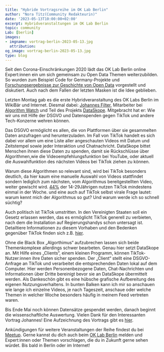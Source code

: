 ```yaml
---
title: "Hybride Vortragsreihe im OK Lab Berlin"
author: "Nora Titz(Community Redakteurin)"
date: '2023-05-13T10:00:00+02:00'
excerpt: Hybridveranstaltungen im OK Lab Berlin
topic: community
Lab: [berlin]
images:
- imgname: vortrag-berlin-2023-05-13.jpg
  attribution: 
og_image: vortrag-berlin-2023-05-13.jpg
type: blog
---
```


Seit den Corona-Einschränkungen 2020 lädt das OK Lab Berlin online Expert:innen ein um sich gemeinsam zu Open Data Themen weiterzubilden. So wurden zum Beispiel Code for Germany-Projekte und [Forschungsergebnisse zur Geschichte von Open Data](https://video.codefor.de/w/mkJiUKpxeqKjemHPWVxccq) vorgestellt und diskutiert. Auch nach dem Fallen der letzten Masken ist die Idee geblieben. 

Letzten Montag gab es die erste Hybridveranstaltung des OK Labs Berlin im WikiBär und Internet. Diesmal dabei: [Johannes Filter](https://johannesfilter.com/), Mitarbeiter bei [Algorithm Watch](https://algorithmwatch.org/de/) und Teil des Projekts [DataSkope](https://dataskop.net/). Mitgebracht hat er: Wie wir uns mit Hilfe der DSGVO und Datenspenden gegen TikTok und andere Tech-Konzerne wehren können. 

Das DSGVO ermöglicht es allen, die von Plattformen über sie gesammelten Daten anzufragen und herunterzuladen. Im Fall von TikTok handelt es sich dabei vor allem um eine Liste aller angeschauten Videos mit Datum und Zeitstempel sowie jeder Interaktion und Chatnachricht. DataSkope bittet Menschen ihnen diese Daten zu spenden, damit sie Rückschlüsse über Algorithmen,wie die Videoempfehlungsfunktion bei YouTube, oder aktuell die Auswahlfunktion des nächsten Videos bei TikTok ziehen zu können.

Warum diese Algorithmen so relevant sind, wird bei TikTok besonders deutlich, da hier kaum eine manuelle Auswahl von Videos stattfindet sondern lediglich zum nächsten, vom Algorithmus bereitgestellten Video, weiter gewischt wird. [44%](https://www.ard-zdf-onlinestudie.de/ardzdf-onlinestudie/infografik/) der 14-29Jährigen nutzen TikTok mindestens einmal in der Woche. und eine auch auf TikTok selbst virale Frage lautet: warum kennt mich der Algorithmus so gut? Und warum werde ich so schnell süchtig? 

Auch  politisch ist TikTok umstritten. In den Vereinigten Staaten soll ein Gesetz erlassen werden, das es ermöglicht TikTok generell zu verbieten, nach dem die Installation auf Regierungshandys schon untersagt ist. Detailtiere Informationen zu diesem Vorhaben und den Bedenken gegenüber TikTok finden sich z.B. [hier](https://www.zdf.de/nachrichten/digitales/usa-verbot-tiktok-kongress-100.html).

Ohne die Black Box „Algorthimus“ aufzubrechen lassen sich beide Themenkomplexe allerdings schwer bearbeten. Genau hier setzt DataSkope an. Mit Hilfe eines „Clients“, einem kleinen Programm, können TikTok-Nutzer:innen ihre Daten sicher spenden. Der „Client“ stellt eine DSGVO-Anfrage an TikTok und verarbeitet die entsprechenden Daten lokal auf dem Computer. Hier werden Personenbezogene Daten, Chat-Nachrichten und Informationen über Dritte bereinigt bevor sie an DataSkope übermittelt werden. Als Dankeschön gibt es eine hübsche grafische Aufbereitung des eigenen Nutzungsverhaltens. In bunten Balken kann ich mir so anschauen wie lange ich einzelne Videos, je nach Tageszeit, anschaue oder welche Themen in welcher Woche besonders häufig in meinem Feed vertreten waren.

Bis Ende Mai noch können Datensätze gespendet werden, danach beginnt die wissenschaftliche Auswertung. Vielen Dank für den Interessanten Vortrag Johannes! Eine Aufzeichnung des Vortrags gibt es [hier](https://video.codefor.de/w/pZtkTCg7ahFff3FWW25pTK).

Ankündigungen für weitere Veranstaltungen der Reihe findest du bei [Meetup](https://www.meetup.com/ok-lab-berlin/). Gerne kannst du dich auch beim [OK Lab Berlin](https://codefor.de/berlin/) melden und Expert:innen oder Themen vorschlagen, die du in Zukunft gerne sehen würdet. Bis bald in Berlin oder im Internet!   
